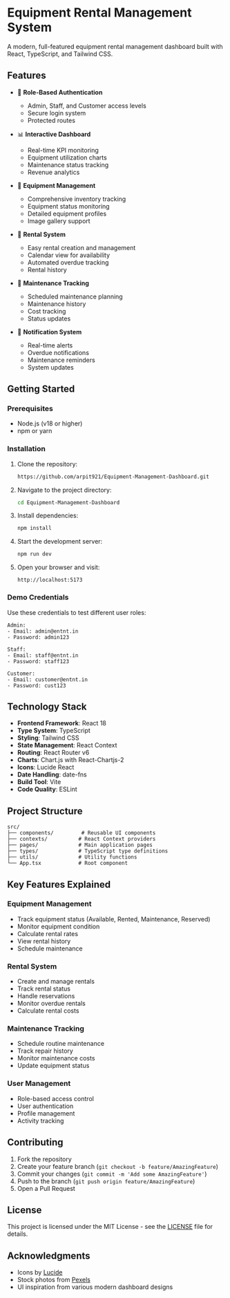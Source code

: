 # Equipment Rental Management System

A modern, full-featured equipment rental management dashboard built with React, TypeScript, and Tailwind CSS.


## Features

- 🔐 **Role-Based Authentication**
  - Admin, Staff, and Customer access levels
  - Secure login system
  - Protected routes

- 📊 **Interactive Dashboard**
  - Real-time KPI monitoring
  - Equipment utilization charts
  - Maintenance status tracking
  - Revenue analytics

- 🚛 **Equipment Management**
  - Comprehensive inventory tracking
  - Equipment status monitoring
  - Detailed equipment profiles
  - Image gallery support

- 📅 **Rental System**
  - Easy rental creation and management
  - Calendar view for availability
  - Automated overdue tracking
  - Rental history

- 🔧 **Maintenance Tracking**
  - Scheduled maintenance planning
  - Maintenance history
  - Cost tracking
  - Status updates

- 🔔 **Notification System**
  - Real-time alerts
  - Overdue notifications
  - Maintenance reminders
  - System updates

## Getting Started

### Prerequisites

- Node.js (v18 or higher)
- npm or yarn

### Installation

1. Clone the repository:
   ```bash
   https://github.com/arpit921/Equipment-Management-Dashboard.git
   ```

2. Navigate to the project directory:
   ```bash
   cd Equipment-Management-Dashboard
   ```

3. Install dependencies:
   ```bash
   npm install
   ```

4. Start the development server:
   ```bash
   npm run dev
   ```

5. Open your browser and visit:
   ```
   http://localhost:5173
   ```

### Demo Credentials

Use these credentials to test different user roles:

```
Admin:
- Email: admin@entnt.in
- Password: admin123

Staff:
- Email: staff@entnt.in
- Password: staff123

Customer:
- Email: customer@entnt.in
- Password: cust123
```

## Technology Stack

- **Frontend Framework**: React 18
- **Type System**: TypeScript
- **Styling**: Tailwind CSS
- **State Management**: React Context
- **Routing**: React Router v6
- **Charts**: Chart.js with React-Chartjs-2
- **Icons**: Lucide React
- **Date Handling**: date-fns
- **Build Tool**: Vite
- **Code Quality**: ESLint

## Project Structure

```
src/
├── components/         # Reusable UI components
├── contexts/          # React Context providers
├── pages/             # Main application pages
├── types/             # TypeScript type definitions
├── utils/             # Utility functions
└── App.tsx            # Root component
```

## Key Features Explained

### Equipment Management

- Track equipment status (Available, Rented, Maintenance, Reserved)
- Monitor equipment condition
- Calculate rental rates
- View rental history
- Schedule maintenance

### Rental System

- Create and manage rentals
- Track rental status
- Handle reservations
- Monitor overdue rentals
- Calculate rental costs

### Maintenance Tracking

- Schedule routine maintenance
- Track repair history
- Monitor maintenance costs
- Update equipment status

### User Management

- Role-based access control
- User authentication
- Profile management
- Activity tracking

## Contributing

1. Fork the repository
2. Create your feature branch (`git checkout -b feature/AmazingFeature`)
3. Commit your changes (`git commit -m 'Add some AmazingFeature'`)
4. Push to the branch (`git push origin feature/AmazingFeature`)
5. Open a Pull Request

## License

This project is licensed under the MIT License - see the [LICENSE](LICENSE) file for details.


## Acknowledgments

- Icons by [Lucide](https://lucide.dev)
- Stock photos from [Pexels](https://www.pexels.com)
- UI inspiration from various modern dashboard designs
